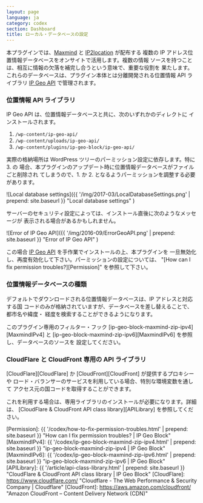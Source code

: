 ```yaml
---
layout: page
language: ja
category: codex
section: Dashboard
title: ローカル・データベースの設定
---
```


本プラグインでは、[Maxmind][Maxmind] と [IP2location][IP2location] が配布する
複数の IP アドレス位置情報データベースをオンサイトで活用します。複数の情報
ソースを持つことは、相互に情報の欠落を補完し合うという意味で、重要な役割を
果たします。これらのデータベースは、プラグイン本体とは分離開発される位置情報
API ライブラリ [IP Geo API][GitGeoAPI] で管理されます。

### 位置情報 API ライブラリ ###

IP Geo API は、位置情報データベースと共に、次のいずれかのディレクトに
インストールされます。

1. `/wp-content/ip-geo-api/`
2. `/wp-content/uploads/ip-geo-api/`
3. `/wp-content/plugins/ip-geo-block/ip-geo-api/`

実際の格納場所は WordPress ツリーのパーミッション設定に依存します。特に 3. の
場合、本プラグインのアップデート時に位置情報データベースがファイルごと削除され
てしまうので、1. か 2. となるようパーミッションを調整する必要があります。

![Local database settings]({{ '/img/2017-03/LocalDatabaseSettings.png' | prepend: site.baseurl }}
 "Local database settings"
)

サーバーのセキュリティ設定によっては、インストール直後に次のようなメッセージが
表示される場合があるかもしれません。

![Error of IP Geo API]({{ '/img/2016-09/ErrorGeoAPI.png' | prepend: site.baseurl }}
 "Error of IP Geo API"
)

この場合 [IP Geo API][GitGeoAPI] を手作業でインストールの上、本プラグインを
一旦無効化し、再度有効化して下さい。パーミッションの設定については、
"[How can I fix permission troubles?][Permission]" を参照して下さい。

### 位置情報データベースの種類 ###

デフォルトでダウンロードされる位置情報データベースは、IP アドレスと対応する国
コードのみが格納されていますが、データベースを差し替えることで、都市名や緯度・
経度を検索することができるようになります。

このプラグイン専用のフィルター・フック
[ip-geo-block-maxmind-zip-ipv4][MaxmindIPv4] と
[ip-geo-block-maxmind-zip-ipv6][MaxmindIPv6] を参照し、データベースのソースを
設定してください。

### CloudFlare と CloudFront 専用の API ライブラリ ###

[CloudFlare][CloudFlare] か [CloudFront][CloudFront] が提供するプロキシーや
ロード・バランサーのサービスを利用している場合、特別な環境変数を通して
アクセス元の国コードを取得することができます。

これを利用する場合は、専用ライブラリのインストールが必要になります。詳細は、
[CloudFlare & CloudFront API class library][APILibrary] を参照してください。

[IP-Geo-Block]: https://wordpress.org/plugins/ip-geo-block/ "WordPress › IP Geo Block « WordPress Plugins"
[Maxmind]:      https://www.maxmind.com/ "IP Geolocation and Online Fraud Prevention | MaxMind"
[IP2Location]:  https://www.ip2location.com/ "IP Address Geolocation to Identify Website Visitor's Geographical Location"
[GitGeoAPI]:    https://github.com/tokkonopapa/WordPress-IP-Geo-API "GitHub - tokkonopapa/WordPress-IP-Geo-API: A class library combined with WordPress plugin IP Geo Block to handle geo-location database of Maxmind and IP2Location."
[Permission]:   {{ '/codex/how-to-fix-permission-troubles.html' | prepend: site.baseurl }} "How can I fix permission troubles? | IP Geo Block"
[MaxmindIPv4]:  {{ '/codex/ip-geo-block-maxmind-zip-ipv4.html'  | prepend: site.baseurl }} "ip-geo-block-maxmind-zip-ipv4 | IP Geo Block"
[MaxmindIPv6]:  {{ '/codex/ip-geo-block-maxmind-zip-ipv6.html'  | prepend: site.baseurl }} "ip-geo-block-maxmind-zip-ipv6 | IP Geo Block"
[APILibrary]:   {{ '/article/api-class-library.html'            | prepend: site.baseurl }} "CloudFlare & CloudFront API class library | IP Geo Block"
[CloudFlare]:   https://www.cloudflare.com/ "Cloudflare - The Web Performance & Security Company | Cloudflare"
[CloudFront]:   https://aws.amazon.com/cloudfront/ "Amazon CloudFront – Content Delivery Network (CDN)"
